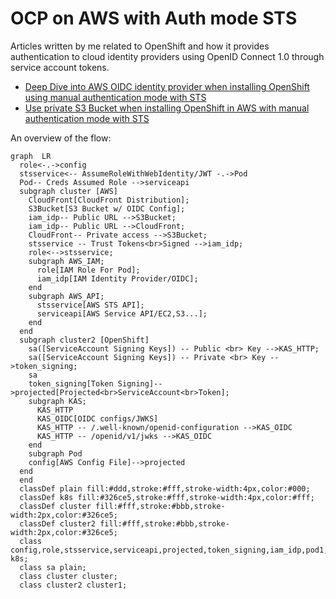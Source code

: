 # OCP on AWS with Auth mode STS

Articles written by me related to OpenShift and how it provides authentication to cloud identity providers using OpenID Connect 1.0 through service account tokens.


- [Deep Dive into AWS OIDC identity provider when installing OpenShift using manual authentication mode with STS](https://dev.to/mtulio/deep-dive-into-aws-oidc-identity-provider-when-installing-openshift-with-iam-sts-manual-sts-support-1bo7)
- [Use private S3 Bucket when installing OpenShift in AWS with manual authentication mode with STS](https://dev.to/mtulio/install-openshift-in-aws-with-sts-manual-sts-using-private-s3-bucket-27le)


An overview of the flow:

```mermaid
graph  LR
  role<-.->config
  stsservice<-- AssumeRoleWithWebIdentity/JWT -.->Pod
  Pod-- Creds Assumed Role -->serviceapi
  subgraph cluster [AWS]
    CloudFront[CloudFront Distribution];
    S3Bucket[S3 Bucket w/ OIDC Config];
    iam_idp-- Public URL -->S3Bucket;
    iam_idp-- Public URL -->CloudFront;
    CloudFront-- Private access -->S3Bucket;
    stsservice -- Trust Tokens<br>Signed -->iam_idp;
    role<-->stsservice;
    subgraph AWS_IAM;
      role[IAM Role For Pod];
      iam_idp[IAM Identity Provider/OIDC];
    end
    subgraph AWS_API;
      stsservice[AWS STS API];
      serviceapi[AWS Service API/EC2,S3...];
    end
  end
  subgraph cluster2 [OpenShift]
    sa([ServiceAccount Signing Keys]) -- Public <br> Key -->KAS_HTTP;
    sa([ServiceAccount Signing Keys]) -- Private <br> Key -->token_signing;
    sa
    token_signing[Token Signing]-->projected[Projected<br>ServiceAccount<br>Token];
    subgraph KAS;
      KAS_HTTP
      KAS_OIDC[OIDC configs/JWKS]
      KAS_HTTP -- /.well-known/openid-configuration -->KAS_OIDC
      KAS_HTTP -- /openid/v1/jwks -->KAS_OIDC
    end
    subgraph Pod
    config[AWS Config File]-->projected
  end
  end
  classDef plain fill:#ddd,stroke:#fff,stroke-width:4px,color:#000;
  classDef k8s fill:#326ce5,stroke:#fff,stroke-width:4px,color:#fff;
  classDef cluster fill:#fff,stroke:#bbb,stroke-width:2px,color:#326ce5;
  classDef cluster2 fill:#fff,stroke:#bbb,stroke-width:2px,color:#326ce5;
  class config,role,stsservice,serviceapi,projected,token_signing,iam_idp,pod1,pod2,S3Bucket,CloudFront,KAS_HTTP,KAS_OIDC k8s;
  class sa plain;
  class cluster cluster;
  class cluster2 cluster1;
```
